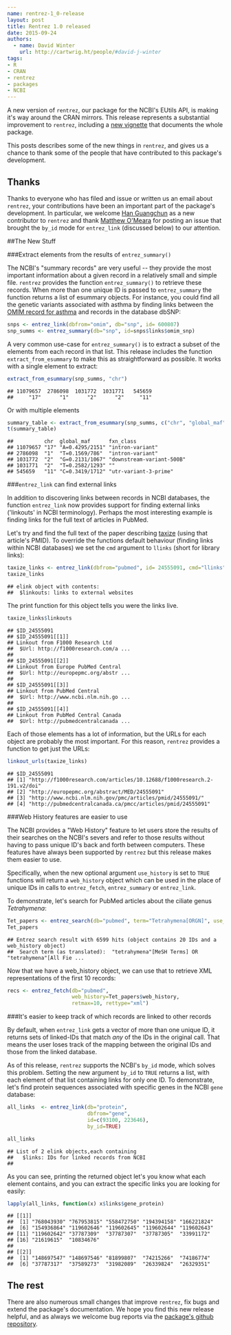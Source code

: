 ```yaml
---
name: rentrez-1_0-release
layout: post
title: Rentrez 1.0 released 
date: 2015-09-24
authors: 
  - name: David Winter
    url: http://cartwrig.ht/people/#david-j-winter
tags:
- R
- CRAN
- rentrez
- packages
- NCBI
---
```



A new version of `rentrez`, our package for the NCBI's EUtils API, is making
it's way around the CRAN mirrors. This release represents a substantial
improvement to `rentrez`, including a [new vignette](https://cran.r-project.org/web/packages/rentrez/vignettes/rentrez_tutorial.html)
that documents the whole package. 

This posts describes some of the new things in `rentrez`, and gives us a chance
to thank some of the people that have contributed to this package's development. 

## Thanks

Thanks to everyone who has filed and issue or written us an email about `rentrez`, 
your contributions have been an important part of the package's development. In particular, we welcome
[Han Guangchun](http://ewrebio.me) as a new contributor to `rentrez` and thank 
[Matthew O'Meara](http://docking.org/~momeara/) for posting
an issue that brought the `by_id` mode for `entrez_link`  (discussed below) to our
attention.

##The New Stuff

###Extract elements from the results of `entrez_summary()`

The NCBI's "summary records" are very useful -- they provide the most important
information about a given record in a relatively small and simple file. `rentrez`
provides the function `entrez_summary()` to retrieve these records. When more
than one unique ID is passed to `entrez_summary` the function returns a list of
esummary objects. For instance, you could find all the genetic variants associated
with asthma by finding links between the [OMIM record for asthma](http://www.omim.org/entry/600807) and records in the database dbSNP:


```r
snps <- entrez_link(dbfrom="omim", db="snp", id= 600807)
snp_summs <- entrez_summary(db="snp", id=snps$links$omim_snp)
```

A very common use-case for `entrez_summary()` is to extract a subset of the
elements from each record in that list. This release includes the function
`extract_from_esummary` to make this as straightforward as possible. It works with
a single element to extract:


```r
extract_from_esummary(snp_summs, "chr")
```

```
## 11079657  2786098  1031772  1031771   545659 
##     "17"      "1"      "2"      "2"     "11"
```

Or with multiple elements

```r
summary_table <- extract_from_esummary(snp_summs, c("chr", "global_maf", "fxn_class"))
t(summary_table)
```

```
##          chr  global_maf      fxn_class                
## 11079657 "17" "A=0.4295/2151" "intron-variant"         
## 2786098  "1"  "T=0.1569/786"  "intron-variant"         
## 1031772  "2"  "G=0.2131/1067" "downstream-variant-500B"
## 1031771  "2"  "T=0.2582/1293" ""                       
## 545659   "11" "C=0.3419/1712" "utr-variant-3-prime"
```

###`entrez_link` can find external links

In addition to discovering links between records in NCBI databases, the function
`entrez_link` now provides support for finding external links ('linkouts' in
NCBI terminology). Perhaps the most interesting example is finding links for the
full text of articles in PubMed.

Let's try and find the full text of the paper describing [taxize](https://github.com/ropensci/taxize) (using that article's PMID). To
override the functions default behaviour (finding links within NCBI databases)
we set the `cmd` argument to `llinks` (short for library links):


```r
taxize_links <- entrez_link(dbfrom="pubmed", id= 24555091, cmd="llinks")
taxize_links
```

```
## elink object with contents:
##  $linkouts: links to external websites
```

The print function for this object tells you were the links live.


```r
taxize_links$linkouts
```

```
## $ID_24555091
## $ID_24555091[[1]]
## Linkout from F1000 Research Ltd 
##  $Url: http://f1000research.com/a ...
## 
## $ID_24555091[[2]]
## Linkout from Europe PubMed Central 
##  $Url: http://europepmc.org/abstr ...
## 
## $ID_24555091[[3]]
## Linkout from PubMed Central 
##  $Url: http://www.ncbi.nlm.nih.go ...
## 
## $ID_24555091[[4]]
## Linkout from PubMed Central Canada 
##  $Url: http://pubmedcentralcanada ...
```

Each of those elements has a lot of information, but the URLs for each object
are probably the most important. For this reason, `rentrez` provides a function
to get just the URLs:


```r
linkout_urls(taxize_links)
```

```
## $ID_24555091
## [1] "http://f1000research.com/articles/10.12688/f1000research.2-191.v2/doi"
## [2] "http://europepmc.org/abstract/MED/24555091"                           
## [3] "http://www.ncbi.nlm.nih.gov/pmc/articles/pmid/24555091/"              
## [4] "http://pubmedcentralcanada.ca/pmcc/articles/pmid/24555091"
```

###Web History features are easier to use

The NCBI provides a "Web History" feature to let users store the results of their
searches on the NCBI's severs and refer to those results without having to
pass unique ID's back and forth between computers. These features have always been
supported by `rentrez` but this release makes them easier to use.

Specifically, when the new optional argument `use_history` is set to `TRUE`
functions will return a `web_history` object which can be used in the place of unique
IDs in calls to `entrez_fetch`, `entrez_summary` or `entrez_link`.

To demonstrate, let's search for PubMed articles about the ciliate genus
_Tetrahymena_:



```r
Tet_papers <- entrez_search(db="pubmed", term="Tetrahymena[ORGN]", use_history=TRUE)
Tet_papers
```

```
## Entrez search result with 6599 hits (object contains 20 IDs and a web_history object)
##  Search term (as translated):  "tetrahymena"[MeSH Terms] OR "tetrahymena"[All Fie ...
```
Now that we have a web_history object, we can use that to retrieve XML representations
of the first 10 records:


```r
recs <- entrez_fetch(db="pubmed", 
                     web_history=Tet_papers$web_history, 
                     retmax=10, rettype="xml")
```

###It's easier to keep track of which records are linked to other records

By default, when `entrez_link` gets a vector of more than one unique ID, it
returns sets of linked-IDs that match _any_ of the IDs in the original call.
That means the user loses track of the mapping between the original IDs and those
from the linked database.

As of this release, `rentrez` supports the NCBI's `by_id` mode, which solves this problem. 
Setting the new argument `by_id` to `TRUE` returns a list, with each element of
that list containing links for only one ID. To demonstrate, let's find protein
sequences associated with specific genes in the NCBI `gene` database:



```r
all_links  <- entrez_link(db="protein", 
                          dbfrom="gene", 
                          id=c(93100, 223646),
                          by_id=TRUE)

all_links
```

```
## List of 2 elink objects,each containing
##   $links: IDs for linked records from NCBI
## 
```
 
As you can see, printing the returned object let's you know what each element
contains, and you can extract the specific links you are looking for easily:


```r
lapply(all_links, function(x) x$links$gene_protein)
```

```
## [[1]]
##  [1] "768043930" "767953815" "558472750" "194394158" "166221824"
##  [6] "154936864" "119602646" "119602645" "119602644" "119602643"
## [11] "119602642" "37787309"  "37787307"  "37787305"  "33991172" 
## [16] "21619615"  "10834676" 
## 
## [[2]]
##  [1] "148697547" "148697546" "81899807"  "74215266"  "74186774" 
##  [6] "37787317"  "37589273"  "31982089"  "26339824"  "26329351"
```


## The rest

There are also numerous small changes that improve `rentrez`, fix bugs and
extend the package's documentation. We hope you find this new release helpful,
and as always we welcome bug reports via the [package's github repository](https://github.com/ropensci/rentrez/issues).
